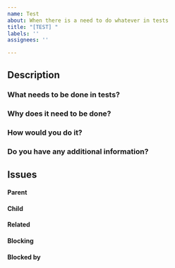 ```yaml
---
name: Test
about: When there is a need to do whatever in tests
title: "[TEST] "
labels: ''
assignees: ''

---
```


## Description

### What needs to be done in tests?



### Why does it need to be done?



### How would you do it?


 
### Do you have any additional information?



##  Issues
<!-- Issue relationships
If it is possible, link issues via task lists sorted by issue numbers like:

- [ ] #1 [BUG] X is not working
- [ ] #2 [DESIGN] Design for X
-->

#### Parent



#### Child



#### Related



#### Blocking
<!-- This issue is blocking other issues. Once this issue is done, we can work on the other issues. -->



#### Blocked by
<!-- This issue is blocked by other issues. Once the other issues are done, we can work on this issue. -->
